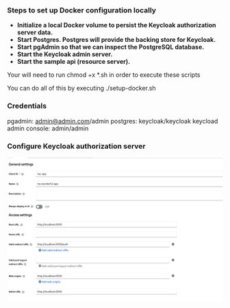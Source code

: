 ### Steps to set up Docker configuration locally

- **Initialize a local Docker volume to persist the Keycloak authorization server data.**
- **Start Postgres. Postgres will provide the backing store for Keycloak.**
- **Start pgAdmin so that we can inspect the PostgreSQL database.**
- **Start the Keycloak admin server.**
- **Start the sample api (resource server).**

Your will need to run chmod +x *.sh in order to execute these scripts

You can do all of this by executing ./setup-docker.sh

### Credentials
pgadmin: admin@admin.com/admin
postgres: keycloak/keycloak
keycload admin console: admin/admin

### Configure Keycloak authorization server
![alt text](image.png)